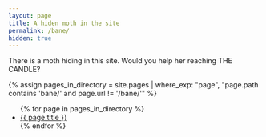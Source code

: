 ```yaml
---
layout: page
title: A hiden moth in the site
permalink: /bane/
hidden: true
---
```


There is a moth hiding in this site. Would you help her reaching THE CANDLE? 

{% assign pages_in_directory = site.pages | where_exp: "page", "page.path contains 'bane/' and page.url != '/bane/'" %}

<ul>
  {% for page in pages_in_directory %}
    <li><a href="{{ page.url | relative_url }}">{{ page.title }}</a></li>
  {% endfor %}
</ul>